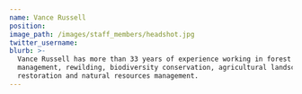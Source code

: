 ```yaml
---
name: Vance Russell
position:
image_path: /images/staff_members/headshot.jpg
twitter_username:
blurb: >-
  Vance Russell has more than 33 years of experience working in forest science &
  management, rewilding, biodiversity conservation, agricultural landscapes,
  restoration and natural resources management.
---
```

